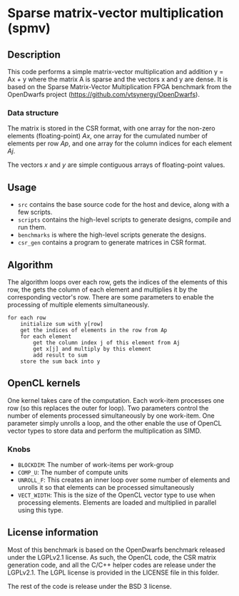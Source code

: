
# Sparse matrix-vector multiplication (spmv)

## Description

This code performs a simple matrix-vector multiplication and addition y = Ax + y where the matrix A is sparse and the vectors x and y are dense. It is based on the Sparse Matrix-Vector Multiplication FPGA benchmark from the OpenDwarfs project (https://github.com/vtsynergy/OpenDwarfs).

### Data structure

The matrix is stored in the CSR format, with one array for the non-zero elements (floating-point) _Ax_, one array for the cumulated number of elements per row _Ap_, and one array for the column indices for each element _Aj_.

The vectors _x_ and _y_ are simple contiguous arrays of floating-point values.

## Usage

* `src` contains the base source code for the host and device, along with a few scripts.
* `scripts` contains the high-level scripts to generate designs, compile and run them.
* `benchmarks` is where the high-level scripts generate the designs.
* `csr_gen` contains a program to generate matrices in CSR format.

## Algorithm

The algorithm loops over each row, gets the indices of the elements of this row, the gets the column of each element and multiplies it by the corresponding vector's row. There are some parameters to enable the processing of multiple elements simultaneously.

```
for each row
	initialize sum with y[row]
	get the indices of elements in the row from Ap
	for each element
		get the column index j of this element from Aj
		get x[j] and multiply by this element
		add result to sum
	store the sum back into y
```

## OpenCL kernels

One kernel takes care of the computation. Each work-item processes one row (so this replaces the outer for loop). Two parameters control the number of elements processed simultaneously by one work-item. One parameter simply unrolls a loop, and the other enable the use of OpenCL vector types to store data and perform the multiplication as SIMD.

### Knobs

- `BLOCKDIM`: The number of work-items per work-group
- `COMP_U`: The number of compute units
- `UNROLL_F`: This creates an inner loop over some number of elements and unrolls it so that elements can be processed simultaneously
- `VECT_WIDTH`: This is the size of the OpenCL vector type to use when processing elements. Elements are loaded and multiplied in parallel using this type.


## License information

Most of this benchmark is based on the OpenDwarfs benchmark released under the LGPLv2.1 license. As such, the OpenCL code, the CSR matrix generation code, and all the C/C++ helper codes are release under the LGPLv2.1. The LGPL license is provided in the LICENSE file in this folder.

The rest of the code is release under the BSD 3 license.

